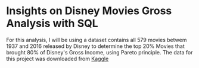 # Insights on Disney Movies Gross Analysis with SQL

For this analysis, I will be using a dataset contains all 579 movies betwem 1937 and 2016 released by Disney to determine the top 20% Movies that brought 80% of Disney's Gross Income, using Pareto principle. The data for this project was downloaded from [Kaggle](https://www.kaggle.com/rashikrahmanpritom/disney-movies-19372016-total-gross)

